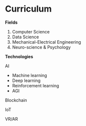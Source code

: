 # Curriculum

**Fields**
1. Computer Science 
2. Data Science
3. Mechanical-Electrical Engineering
4. Neuro-science & Psychology

**Technologies**

AI

- Machine learning
- Deep learning
- Reinforcement learning
- AGI 

Blockchain

IoT

VR/AR 

